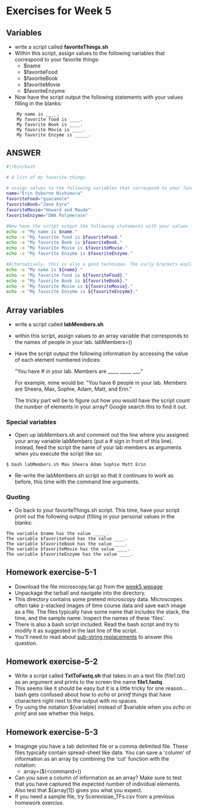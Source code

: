 # Exercises for Week 5


## Variables

+ write a script called **favoriteThings.sh**
+ Within this script, assign values to the following variables that correspond to your favorite things:
    + $name
    + $favoriteFood
    + $favoriteBook
    + $favoriteMovie
    + $favoriteEnzyme
+ Now have the script output the following statements with your values filling in the blanks:


```
    My name is ____.
    My favorite food is ____.
    My favorite Book is ____.
    My favorite Movie is ____.
    My favorite Enzyme is _____.
```


## ANSWER

```bash
#!/bin/bash

# A list of my favorite things

# assign values to the following variables that correspond to your favorite things
name="Erin Osborne Nishimura"
favoriteFood="guacamole"
favoriteBook="Jane Eyre"
favoriteMovie="Howard and Maude"
favoriteEnzyme="DNA Polymerase"

#Now have the script output the following statements with your values filling in the blanks:
echo -e "My name is $name."
echo -e "My favorite food is $favoriteFood."
echo -e "My favorite Book is $favoriteBook."
echo -e "My favorite Movie is $favoriteMovie."
echo -e "My favorite Enzyme is $favoriteEnzyme."

#Alternatively, this is also a good technique. The curly brackets explicitly put your variable names in parentheses and avoid confusion with any of the surrounding text.
echo -e "My name is ${name}."
echo -e "My favorite food is ${favoriteFood}."
echo -e "My favorite Book is ${favoriteBook}."
echo -e "My favorite Movie is ${favoriteMovie}."
echo -e "My favorite Enzyme is ${favoriteEnzyme}."
```

## Array variables
+ write a script called **labMembers.sh**
+ within this script, assign values to an array variable that corresponds to the names of people in your lab. 
  labMembers=()
+ Have the script output the following information by accessing the value of each element numbered indices:

  "You have # in your lab. Members are ____, ____, ___."
  
  For example, mine would be: "You have 6 people in your lab. Members are Sheera, Max, Sophie, Adam, Matt, and Erin."
  
  The tricky part will be to figure out how you would have the script count the number of elements in your array? Google search this to find it out.

### Special variables

+ Open up labMembers.sh and comment out the line where you assigned your array variable labMembers (put a # sign in front of this line). Instead, feed the script the name of your lab members as arguments when you execute the script like so:

```
$ bash labMembers.sh Max Sheera Adam Sophie Matt Erin
```
+ Re-write the labMembers.sh script so that it continues to work as before, this time with the command line arguments.

### Quoting

+ Go back to your favoriteThings.sh script. This time, have your script print out the following output (filling in your personal values in the blanks:

```
The variable $name has the value _____.
The variable $favoriteFood has the value ____.
The variable $favoriteBook has the value ____.
The variable $favoriteMovie has the value ____.
The variable $favoriteEnzyme has the value ____.
```

## Homework exercise-5-1

+ Download the file microscopy.tar.gz from the [week5 wepage](http://onish.web.unc.edu/week5)
+ Unpackage the tarball and navigate into the directory.
+ This directory contains some pretend microscopy data. Microscopes often take z-stacked images of time course data and save each image as a file. The files typically have some name that includes the stack, the time, and the sample name. Inspect the names of these 'files'.
+ There is also a bash script included. Read the bash script and try to modify it as suggested in the last line of the script.
+ You'll need to read about [sub-string replacements](https://github.com/erinosb/bash_notes/blob/master/01_intro_bash_variables.md#substring-replacement) to answer this question.

## Homework exercise-5-2
+ Write a script called **TxtToFastq.sh** that takes in an a text file (file1.txt) as an argument and prints to the screen the name **file1.fastq**.
+ This seems like it should be easy but it is a little tricky for one reason... bash gets confused about how to *echo* or *printf* things that have characters right next to the output with no spaces.
+ Try using the notation ${variable} instead of $variable when you *echo* or *prinf* and see whether this helps.

## Homework exercise-5-3
+ Imaginge you have a tab delimited file or a comma delimited file. These files typically contain spread-sheet like data. You can save a 'column' of information as an array by combining the 'cut' function with the notation:
    + array=($(\<command\>))
+ Can you save a column of information as an array? Make sure to test that you have captured the expected number of individual elements. Also test that ${array[1]} gives you what you expect. 
+ If you need a sample file, try Scerevisiae_TFs.csv from a previous homework exercise.



  



